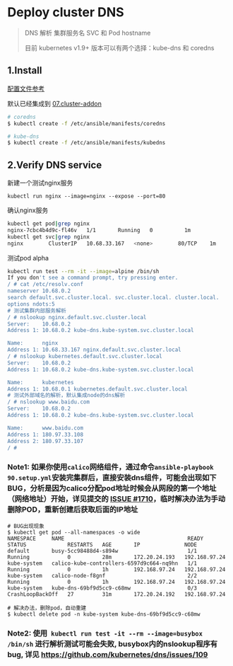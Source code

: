 # Deploy cluster DNS

> DNS 解析 集群服务名 SVC 和 Pod hostname
>
> 目前 kubernetes v1.9+ 版本可以有两个选择：kube-dns 和 coredns

## 1.Install

[配置文件参考](https://github.com/kubernetes/kubernetes/tree/master/cluster/addons/dns) 

默认已经集成到 [07.cluster-addon](../../docs/setup/07.Install_Cluster-Addons.md)

``` bash
# coredns
$ kubectl create -f /etc/ansible/manifests/coredns

# kube-dns
$ kubectl create -f /etc/ansible/manifests/kubedns
```



## 2.Verify DNS service

新建一个测试nginx服务

`kubectl run nginx --image=nginx --expose --port=80`

确认nginx服务

``` bash
kubectl get pod|grep nginx
nginx-7cbc4b4d9c-fl46v   1/1       Running   0          1m
kubectl get svc|grep nginx
nginx        ClusterIP   10.68.33.167   <none>        80/TCP    1m
```

测试pod alpha

``` bash
kubectl run test --rm -it --image=alpine /bin/sh
If you don't see a command prompt, try pressing enter.
/ # cat /etc/resolv.conf
nameserver 10.68.0.2
search default.svc.cluster.local. svc.cluster.local. cluster.local.
options ndots:5
# 测试集群内部服务解析
/ # nslookup nginx.default.svc.cluster.local
Server:    10.68.0.2
Address 1: 10.68.0.2 kube-dns.kube-system.svc.cluster.local

Name:      nginx
Address 1: 10.68.33.167 nginx.default.svc.cluster.local
/ # nslookup kubernetes.default.svc.cluster.local
Server:    10.68.0.2
Address 1: 10.68.0.2 kube-dns.kube-system.svc.cluster.local

Name:      kubernetes
Address 1: 10.68.0.1 kubernetes.default.svc.cluster.local
# 测试外部域名的解析，默认集成node的dns解析
/ # nslookup www.baidu.com
Server:    10.68.0.2
Address 1: 10.68.0.2 kube-dns.kube-system.svc.cluster.local

Name:      www.baidu.com
Address 1: 180.97.33.108
Address 2: 180.97.33.107
/ #
```

### Note1: 如果你使用`calico`网络组件，通过命令`ansible-playbook 90.setup.yml`安装完集群后，直接安装dns组件，可能会出现如下BUG，分析是因为calico分配pod地址时候会从网段的第一个地址（网络地址）开始，详见提交的 [ISSUE #1710](https://github.com/projectcalico/calico/issues/1710)，临时解决办法为手动删除POD，重新创建后获取后面的IP地址

```
# BUG出现现象
$ kubectl get pod --all-namespaces -o wide
NAMESPACE     NAME                                       READY     STATUS             RESTARTS   AGE       IP              NODE
default       busy-5cc98488d4-s894w                      1/1       Running            0          28m       172.20.24.193   192.168.97.24
kube-system   calico-kube-controllers-6597d9c664-nq9hn   1/1       Running            0          1h        192.168.97.24   192.168.97.24
kube-system   calico-node-f8gnf                          2/2       Running            0          1h        192.168.97.24   192.168.97.24
kube-system   kube-dns-69bf9d5cc9-c68mw                  0/3       CrashLoopBackOff   27         31m       172.20.24.192   192.168.97.24

# 解决办法，删除pod，自动重建
$ kubectl delete pod -n kube-system kube-dns-69bf9d5cc9-c68mw
```

### Note2: 使用``` kubectl run test -it --rm --image=busybox /bin/sh``` 进行解析测试可能会失败, busybox内的nslookup程序有bug, 详见 https://github.com/kubernetes/dns/issues/109